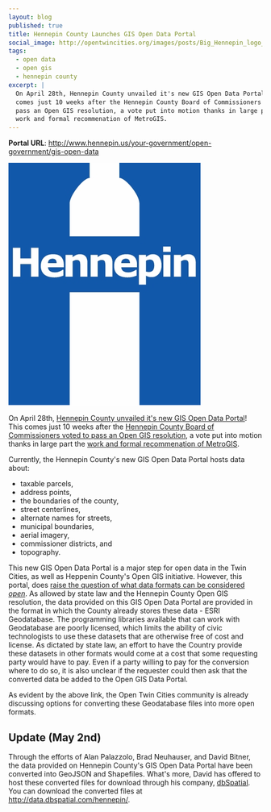 ```yaml
---
layout: blog
published: true
title: Hennepin County Launches GIS Open Data Portal
social_image: http://opentwincities.org/images/posts/Big_Hennepin_logo__2009.jpg
tags: 
  - open data
  - open gis
  - hennepin county
excerpt: |
  On April 28th, Hennepin County unvailed it's new GIS Open Data Portal! This
  comes just 10 weeks after the Hennepin County Board of Commissioners voted to
  pass an Open GIS resolution, a vote put into motion thanks in large part the
  work and formal recommenation of MetroGIS.
---
```



**Portal URL**: <http://www.hennepin.us/your-government/open-government/gis-open-data>

<div class="right">
 <img src="/images/posts/Big_Hennepin_logo__2009.jpg" alt="Hennepin County Logo"/>
</div>

On April 28th, [Hennepin County unvailed it's new GIS Open Data Portal](https://groups.google.com/d/msg/twin-cities-brigade/kAip-krnO8g/bfJC1MAoCucJ)! This comes just 10 weeks after the [Hennepin County Board of Commissioners voted to pass an Open GIS resolution](/2014/02/12/ramsey-and-hennepin-pass-opengis/), a vote put into motion thanks in large part the [work and formal recommenation of MetroGIS](https://groups.google.com/d/msg/twin-cities-brigade/lV0wUHgqyLI/4Fcso32sdy8J).

Currently, the Hennepin County's new GIS Open Data Portal hosts data about:

* taxable parcels,
* address points,
* the boundaries of the county,
* street centerlines,
* alternate names for streets,
* municipal boundaries,
* aerial imagery,
* commissioner districts, and
* topography.

This new GIS Open Data Portal is a major step for open data in the Twin Cities, as well as Heppenin County's Open GIS initiative. However, this portal, does [raise the question of what data formats can be considered *open*](https://groups.google.com/d/msg/twin-cities-brigade/kAip-krnO8g/Yht9GvUq3JMJ). As allowed by state law and the Hennepin County Open GIS resolution, the data provided on this GIS Open Data Portal are provided in the format in which the County already stores these data - ESRI Geodatabase. The programming libraries available that can work with Geodatabase are poorly licensed, which limits the ability of civic technologists to use these datasets that are otherwise free of cost and license. As dictated by state law, an effort to have the Country provide these datasets in other formats would come at a cost that some requesting party would have to pay. Even if a party willing to pay for the conversion where to do so, it is also unclear if the requester could then ask that the converted data be added to the Open GIS Data Portal.

As evident by the above link, the Open Twin Cities community is already discussing options for converting these Geodatabase files into more open formats.

## Update (May 2nd)

Through the efforts of Alan Palazzolo, Brad Neuhauser, and David Bitner, the
data provided on Hennepin County's GIS Open Data Portal have been converted
into GeoJSON and Shapefiles. What's more, David has offered to host these
converted files for download through his company, [dbSpatial](http://dbspatial.com). 
You can download the converted files at <http://data.dbspatial.com/hennepin/>.
